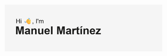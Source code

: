 <img src="./img/headerreadme.png">


<!--

<img src="https://user-images.githubusercontent.com/73097560/115834477-dbab4500-a447-11eb-908a-139a6edaec5c.gif">

<h1 align="center">I'm Frontend Developer.</h1>

<h2>👨🏻•💻 About me!</h2>
	
	🤔 &nbsp; Exploring new technologies and developing software solutions.
	
	🌱 &nbsp; Learning about UX/UI Design.
	
	🌎 &nbsp; I'm from Argentina, Córdoba.
	
	<h3>🛠 Tech Stack</h3>
	
	💻 &nbsp; Javascript / Typescript / React / Angular / Nextjs / NodeJS / Express / NestJS / PHP - Laravel - Symfony
	📎&nbsp; Figma / JIRA / Docker 
<!--
<h2>Github Stats!</h2>
![Manu's github stats](https://github-readme-stats.vercel.app/api?username=manumartinz&theme=tokyonight&show_icons=true)
![Top Langs](https://github-readme-stats.vercel.app/api/top-langs/?username=manumartinz&layout=compact&theme=tokyonight&show_icons=true)
--> 
<!--
<h2>Connect with me!</h2>
<p align="center">
<a href="https://manu-martinez.netlify.app/#inicio" target="_blank"><img alt="Portfolio" src="https://img.shields.io/badge/Website-Portfolio-blue?style=flat&logo=google-chrome"></a>
<a href="https://www.linkedin.com/in/manuel-mart%C3%ADnez-09651b1b6/" target="_blank"><img alt="LinkedIn" src="https://img.shields.io/badge/LinkedIn-@manuelmartinez-blue?style=flat&logo=linkedin"></a>
<a href="mailto:manumartinz@gmail.com"><img alt="Email" src="https://img.shields.io/badge/Email-manumartinz@gmail.com-blue?style=flat&logo=gmail"></a>
</p>
<br>
<p align="center"> 
  Visitor count<br>
  <img src="https://profile-counter.glitch.me/manumartinz/count.svg" />
</p>
<br>
<!--
<hr> 
[[https://spotify-github-profile.kittinanx.com/api/view.svg?uid=manumartinez6&redirect=true][https://spotify-github-profile.kittinanx.com/api/view.svg?uid=manumartinez6&cover_image=true&theme=novatorem&show_offline=false&background_color=121212&interchange=false&bar_color=53b14f&bar_color_cover=true)]]
<h2> 🐍 A Snake Eating my Contributions Graph</h2>
	
<p align = "center">
	<img src = "https://github.com/7oSkaaa/7oSkaaa/blob/output/github-contribution-grid-snake.svg?" alt = "Snake Game"/>
</p>

--> 


